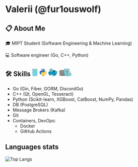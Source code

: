 # Valerii (@fur1ouswolf)

## 📋 About Me

🎓 MIPT Student (Software Engineering & Machine Learning)

💻 Software engineer (Go, C++, Python)

<div>
    <h2>🛠️ Skills
    <img src="https://github.com/fur1ouswolf/fur1ouswolf/blob/main/assets/gopher.png" width="18" height="24"/>
    <img src="https://github.com/fur1ouswolf/fur1ouswolf/blob/main/assets/goppy.png" width="24" height="24"/>
    <img src="https://github.com/fur1ouswolf/fur1ouswolf/blob/main/assets/godocker.png" width="30" height="24"/>
    <img src="https://github.com/fur1ouswolf/fur1ouswolf/blob/main/assets/goserver.png" width="39" height="24"/>
    </h2>
</div>

- Go (Gin, Fiber, GORM, DiscordGo)
- C++ (Qt, OpenGL, Tesseract)
- Python (Scikit-learn, XGBoost, CatBoost, NumPy, Pandas)
- DB (PostgreSQL)
- Message Brokers (Kafka)
- Git
- Containers, DevOps:
  - Docker
  - GitHub Actions

## Languages stats

![Top Langs](https://github-readme-stats.vercel.app/api/top-langs/?username=fur1ouswolf&theme=tokyonight&bg_color=DEG,00000000,00000000,2e91e6&border_radius=5&hide=jupyter%20notebook,c%23&layout=donut)

<img src="https://komarev.com/ghpvc/?username=fur1ouswolf&style=for-the-badge&color=2e91e6" alt=""/>
